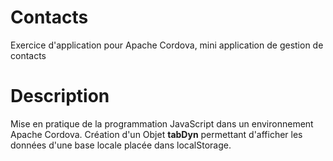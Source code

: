 # Contacts
Exercice d'application pour Apache Cordova, mini application de gestion de contacts

# Description
Mise en pratique de la programmation JavaScript dans un environnement Apache Cordova. 
Création d'un Objet **tabDyn** permettant d'afficher les données d'une base locale placée dans localStorage.
